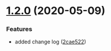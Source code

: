 # [1.2.0](https://github.com/jeantimex/dummy-tools-1/compare/v1.1.0...v1.2.0) (2020-05-09)


### Features

* added change log ([2cae522](https://github.com/jeantimex/dummy-tools-1/commit/2cae522a9e057851bc3b76a3cecd377d93e99110))
